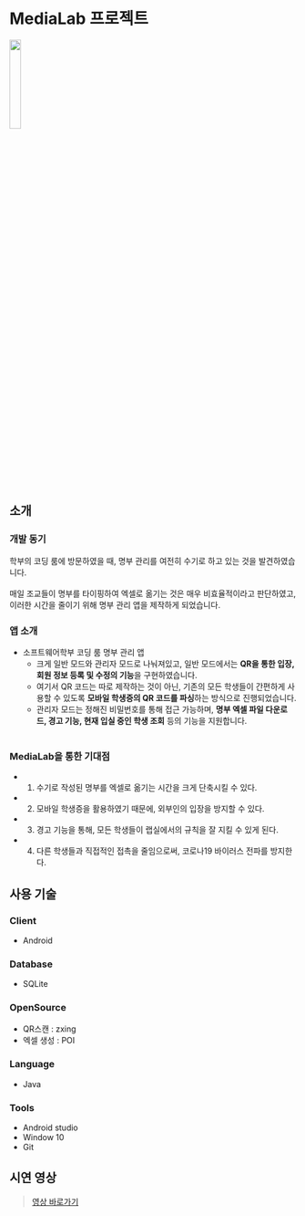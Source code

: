 # MediaLab 프로젝트

<img src="https://user-images.githubusercontent.com/48644958/108073048-f6111d00-70aa-11eb-999d-c4a91ea73ea3.png" height="20%" width="20%"></img><br>

## 소개

### 개발 동기

학부의 코딩 룸에 방문하였을 때, 명부 관리를 여전히 수기로 하고 있는 것을 발견하였습니다.<br><br>
매일 조교들이 명부를 타이핑하여 엑셀로 옮기는 것은 매우 비효율적이라고 판단하였고, 이러한 시간을 줄이기 위해 명부 관리 앱을 제작하게 되었습니다.<br>
  
### 앱 소개
  
- 소프트웨어학부 코딩 룸 명부 관리 앱<br>
  - 크게 일반 모드와 관리자 모드로 나눠져있고, 일반 모드에서는 **QR을 통한 입장, 회원 정보 등록 및 수정의 기능**을 구현하였습니다.<br>
  - 여기서 QR 코드는 따로 제작하는 것이 아닌, 기존의 모든 학생들이 간편하게 사용할 수 있도록 **모바일 학생증의 QR 코드를 파싱**하는 방식으로 진행되었습니다.<br>
  - 관리자 모드는 정해진 비밀번호를 통해 접근 가능하며, **명부 엑셀 파일 다운로드, 경고 기능, 현재 입실 중인 학생 조회** 등의 기능을 지원합니다.<br><br>
  
### MediaLab을 통한 기대점

  - 1. 수기로 작성된 명부를 엑셀로 옮기는 시간을 크게 단축시킬 수 있다.<br>
  - 2. 모바일 학생증을 활용하였기 때문에, 외부인의 입장을 방지할 수 있다. <br>
  - 3. 경고 기능을 통해, 모든 학생들이 랩실에서의 규칙을 잘 지킬 수 있게 된다.<br>
  - 4. 다른 학생들과 직접적인 접촉을 줄임으로써, 코로나19 바이러스 전파를 방지한다.<br>
  
## 사용 기술

### Client

- Android

### Database

- SQLite

### OpenSource

- QR스캔 : zxing
- 엑셀 생성 : POI

### Language

- Java

### Tools

- Android studio
- Window 10
- Git


## 시연 영상

> [영상 바로가기](https://www.youtube.com/watch?v=An2NhZydOII&feature=youtu.be)
